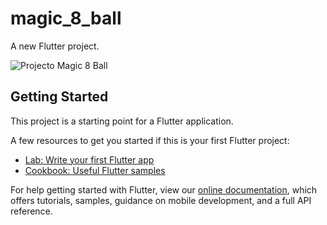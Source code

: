 # magic_8_ball

A new Flutter project.

![Projecto Magic 8 Ball](https://user-images.githubusercontent.com/77897104/167878769-afa4bde5-5906-473e-9486-90b729fa1100.png)

## Getting Started

This project is a starting point for a Flutter application.

A few resources to get you started if this is your first Flutter project:

- [Lab: Write your first Flutter app](https://flutter.dev/docs/get-started/codelab)
- [Cookbook: Useful Flutter samples](https://flutter.dev/docs/cookbook)

For help getting started with Flutter, view our
[online documentation](https://flutter.dev/docs), which offers tutorials,
samples, guidance on mobile development, and a full API reference.
